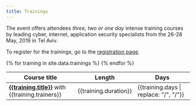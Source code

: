 ```yaml
---
title: Trainings
---
```


The event offers attendees _three, two or one day_ intense training courses by leading cyber, internet, application security specialists from the 26-28 May, 2019 in Tel Aviv. 

To register for the trainings, go to the [registration page](/registration/).

<table>
	<thead>
		<tr><th>Course title</th><th>Length</th><th>Days</th></tr>
	</thead>
	<tbody>
{% for training in site.data.trainings %}
    <tr>
    	<td><strong><a href="{{training.url}}">{{training.title}}</a></strong> with {{training.trainers}} </td>
     	<td>{{training.duration}} </td>
    	<td>{{training.days | replace: "/", "/<wbr>"}} </td>
    </tr>
{% endfor %}
	</tbody>
</table>

